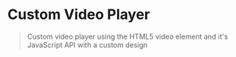 # Custom Video Player

> Custom video player using the HTML5 video element and it's JavaScript API with a custom design

